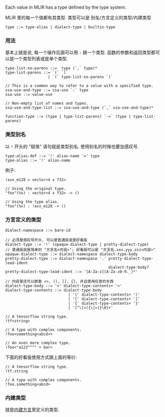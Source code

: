 Each value in MLIR has a type defined by the type system.

MLIR 里的每一个值都有其类型. 类型可以是 别名/方言定义的类型/内建类型

````
type ::= type-alias | dialect-type | builtin-type
````

### 用法

基本上就是说, 每一个操作后面可以用 `:` 跟一个类型. 函数的参数和返回类型都可以是一个类型列表或是单个类型.

````
type-list-no-parens ::=  type (`,` type)*
type-list-parens ::= `(` `)`
                   | `(` type-list-no-parens `)`

// This is a common way to refer to a value with a specified type.
ssa-use-and-type ::= ssa-use `:` type
ssa-use ::= value-use

// Non-empty list of names and types.
ssa-use-and-type-list ::= ssa-use-and-type (`,` ssa-use-and-type)*

function-type ::= (type | type-list-parens) `->` (type | type-list-parens)
````

### 类型别名

以 `!` 开头的 "赋值" 语句就是类型别名. 使用别名的时候也要加感叹号.

````
type-alias-def ::= '!' alias-name '=' type
type-alias ::= '!' alias-name
````

例子:

````mlir
!avx_m128 = vector<4 x f32>

// Using the original type.
"foo"(%x) : vector<4 x f32> -> ()

// Using the type alias.
"foo"(%x) : !avx_m128 -> ()
````

### 方言定义的类型

````
dialect-namespace ::= bare-id

// 必须是感叹号开头, 可以是普通版或是好看版
dialect-type ::= '!' (opaque-dialect-type | pretty-dialect-type)
// 普通版就是简单的 "方言名<内容>"; 好看版可以是 "方言名.xxx.yyy.zzz<内容>"
opaque-dialect-type ::= dialect-namespace dialect-type-body
pretty-dialect-type ::= dialect-namespace '.' pretty-dialect-type-lead-ident
                                              dialect-type-body?
pretty-dialect-type-lead-ident ::= '[A-Za-z][A-Za-z0-9._]*'

// 内容里还可以嵌套 <>, (), [], {}, 并且使用任意的东西
dialect-type-body ::= '<' dialect-type-contents+ '>'
dialect-type-contents ::= dialect-type-body
                            | '(' dialect-type-contents+ ')'
                            | '[' dialect-type-contents+ ']'
                            | '{' dialect-type-contents+ '}'
                            | '[^\[<({\]>)}\0]+'
````

````mlir
// A tensorflow string type.
!tf<string>

// A type with complex components.
!foo<something<abcd>>

// An even more complex type.
!foo<"a123^^^" + bar>
````

下面的好看版使用方式跟上面的等价:

````mlir
// A tensorflow string type.
!tf.string

// A type with complex components.
!foo.something<abcd>
````

### 内建类型

就是[内建方言](Builtin%20Dialect.md#lei-xing)里定义的类型.
